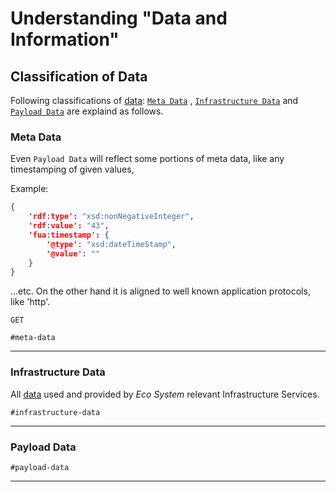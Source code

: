 # Understanding "Data and Information"

## Classification of Data

Following classifications of [data](../../glossary/README.md#data): [`Meta Data`](#meta-data)
, [`Infrastructure Data`](#infrastructure-data) and
[`Payload Data`](#payload-data) are explaind as follows.

### Meta Data

Even `Payload Data` will reflect some portions of meta data, like any timestamping of given values,

Example:

```json
{
    'rdf:type': "xsd:nonNegativeInteger",
    'rdf:value': "43",
    'fua:timestamp': {
        '@type': "xsd:dateTimeStamp",
        '@value': ""
    }
}
```

...etc. On the other hand it is aligned to well known application protocols, like 'http'.

```http request
GET 

```

```#meta-data```

---

### Infrastructure Data

All [data](../../glossary/README.md#data) used and provided by _Eco System_ relevant Infrastructure Services.

```#infrastructure-data```

---

### Payload Data

```#payload-data```

---